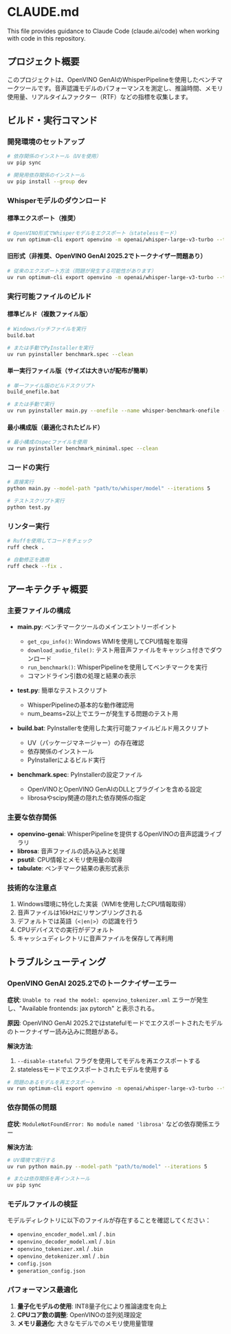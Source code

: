 # CLAUDE.md

This file provides guidance to Claude Code (claude.ai/code) when working with code in this repository.

## プロジェクト概要

このプロジェクトは、OpenVINO GenAIのWhisperPipelineを使用したベンチマークツールです。音声認識モデルのパフォーマンスを測定し、推論時間、メモリ使用量、リアルタイムファクター（RTF）などの指標を収集します。

## ビルド・実行コマンド

### 開発環境のセットアップ
```bash
# 依存関係のインストール（UVを使用）
uv pip sync

# 開発用依存関係のインストール
uv pip install --group dev
```

### Whisperモデルのダウンロード

#### 標準エクスポート（推奨）
```bash
# OpenVINO形式でWhisperモデルをエクスポート（statelessモード）
uv run optimum-cli export openvino -m openai/whisper-large-v3-turbo --trust-remote-code --weight-format fp32 --disable-stateful .\models\openai\whisper-large-v3-turbo-stateless\
```

#### 旧形式（非推奨、OpenVINO GenAI 2025.2でトークナイザー問題あり）
```bash
# 従来のエクスポート方法（問題が発生する可能性があります）
uv run optimum-cli export openvino -m openai/whisper-large-v3-turbo --trust-remote-code --weight-format fp32 .\models\openai\whisper-large-v3-turbo\
```

### 実行可能ファイルのビルド

#### 標準ビルド（複数ファイル版）
```bash
# Windowsバッチファイルを実行
build.bat

# または手動でPyInstallerを実行
uv run pyinstaller benchmark.spec --clean
```

#### 単一実行ファイル版（サイズは大きいが配布が簡単）
```bash
# 単一ファイル版のビルドスクリプト
build_onefile.bat

# または手動で実行
uv run pyinstaller main.py --onefile --name whisper-benchmark-onefile --clean
```

#### 最小構成版（最適化されたビルド）
```bash
# 最小構成のspecファイルを使用
uv run pyinstaller benchmark_minimal.spec --clean
```

### コードの実行
```bash
# 直接実行
python main.py --model-path "path/to/whisper/model" --iterations 5

# テストスクリプト実行
python test.py
```

### リンター実行
```bash
# Ruffを使用してコードをチェック
ruff check .

# 自動修正を適用
ruff check --fix .
```

## アーキテクチャ概要

### 主要ファイルの構成

- **main.py**: ベンチマークツールのメインエントリーポイント
  - `get_cpu_info()`: Windows WMIを使用してCPU情報を取得
  - `download_audio_file()`: テスト用音声ファイルをキャッシュ付きでダウンロード
  - `run_benchmark()`: WhisperPipelineを使用してベンチマークを実行
  - コマンドライン引数の処理と結果の表示

- **test.py**: 簡単なテストスクリプト
  - WhisperPipelineの基本的な動作確認用
  - num_beams=2以上でエラーが発生する問題のテスト用

- **build.bat**: PyInstallerを使用した実行可能ファイルビルド用スクリプト
  - UV（パッケージマネージャー）の存在確認
  - 依存関係のインストール
  - PyInstallerによるビルド実行

- **benchmark.spec**: PyInstallerの設定ファイル
  - OpenVINOとOpenVINO GenAIのDLLとプラグインを含める設定
  - librosaやscipy関連の隠れた依存関係の指定

### 主要な依存関係

- **openvino-genai**: WhisperPipelineを提供するOpenVINOの音声認識ライブラリ
- **librosa**: 音声ファイルの読み込みと処理
- **psutil**: CPU情報とメモリ使用量の取得
- **tabulate**: ベンチマーク結果の表形式表示

### 技術的な注意点

1. Windows環境に特化した実装（WMIを使用したCPU情報取得）
2. 音声ファイルは16kHzにリサンプリングされる
3. デフォルトでは英語（`<|en|>`）の認識を行う
4. CPUデバイスでの実行がデフォルト
5. キャッシュディレクトリに音声ファイルを保存して再利用

## トラブルシューティング

### OpenVINO GenAI 2025.2でのトークナイザーエラー

**症状**: `Unable to read the model: openvino_tokenizer.xml` エラーが発生し、"Available frontends: jax pytorch" と表示される。

**原因**: OpenVINO GenAI 2025.2ではstatefulモードでエクスポートされたモデルのトークナイザー読み込みに問題がある。

**解決方法**:
1. `--disable-stateful` フラグを使用してモデルを再エクスポートする
2. statelessモードでエクスポートされたモデルを使用する

```bash
# 問題のあるモデルを再エクスポート
uv run optimum-cli export openvino -m openai/whisper-large-v3-turbo --trust-remote-code --weight-format fp32 --disable-stateful .\models\openai\whisper-large-v3-turbo-stateless\
```

### 依存関係の問題

**症状**: `ModuleNotFoundError: No module named 'librosa'` などの依存関係エラー

**解決方法**:
```bash
# UV環境で実行する
uv run python main.py --model-path "path/to/model" --iterations 5

# または依存関係を再インストール
uv pip sync
```

### モデルファイルの検証

モデルディレクトリに以下のファイルが存在することを確認してください：
- `openvino_encoder_model.xml` / `.bin`
- `openvino_decoder_model.xml` / `.bin`
- `openvino_tokenizer.xml` / `.bin`
- `openvino_detokenizer.xml` / `.bin`
- `config.json`
- `generation_config.json`

### パフォーマンス最適化

1. **量子化モデルの使用**: INT8量子化により推論速度を向上
2. **CPUコア数の調整**: OpenVINOの並列処理設定
3. **メモリ最適化**: 大きなモデルでのメモリ使用量管理